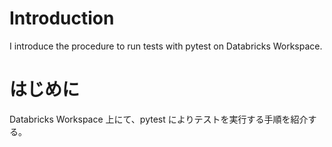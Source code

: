 # Introduction

I introduce the procedure to run tests with pytest on Databricks Workspace.

# はじめに

Databricks Workspace 上にて、pytest によりテストを実行する手順を紹介する。